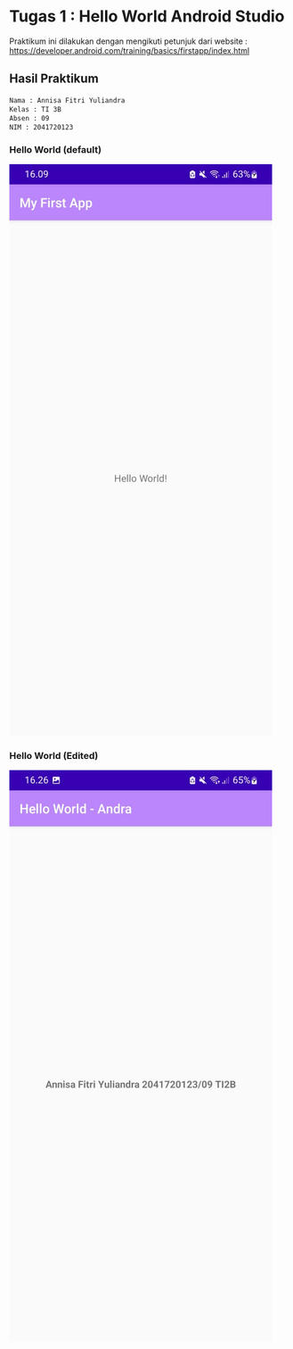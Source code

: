 # Tugas 1 : Hello World Android Studio
  Praktikum ini dilakukan dengan mengikuti petunjuk dari website : https://developer.android.com/training/basics/firstapp/index.html
## Hasil Praktikum
    Nama : Annisa Fitri Yuliandra
    Kelas : TI 3B
    Absen : 09
    NIM : 2041720123
  
### Hello World (default)
![](images/ss1.jpeg)
    
### Hello World (Edited)
![](images/ss2.jpeg)
